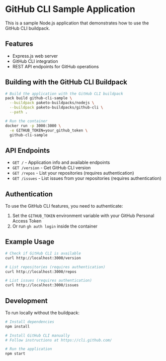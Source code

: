 # GitHub CLI Sample Application

This is a sample Node.js application that demonstrates how to use the GitHub CLI buildpack.

## Features

- Express.js web server
- GitHub CLI integration
- REST API endpoints for GitHub operations

## Building with the GitHub CLI Buildpack

```bash
# Build the application with the GitHub CLI buildpack
pack build github-cli-sample \
  --buildpack paketo-buildpacks/nodejs \
  --buildpack paketo-buildpacks/github-cli \
  --path .

# Run the container
docker run -p 3000:3000 \
  -e GITHUB_TOKEN=your_github_token \
  github-cli-sample
```

## API Endpoints

- `GET /` - Application info and available endpoints
- `GET /version` - Get GitHub CLI version
- `GET /repos` - List your repositories (requires authentication)
- `GET /issues` - List issues from your repositories (requires authentication)

## Authentication

To use the GitHub CLI features, you need to authenticate:

1. Set the `GITHUB_TOKEN` environment variable with your GitHub Personal Access Token
2. Or run `gh auth login` inside the container

## Example Usage

```bash
# Check if GitHub CLI is available
curl http://localhost:3000/version

# List repositories (requires authentication)
curl http://localhost:3000/repos

# List issues (requires authentication)
curl http://localhost:3000/issues
```

## Development

To run locally without the buildpack:

```bash
# Install dependencies
npm install

# Install GitHub CLI manually
# Follow instructions at https://cli.github.com/

# Run the application
npm start
``` 